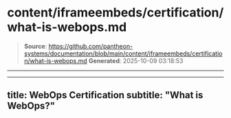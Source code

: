 # content/iframeembeds/certification/what-is-webops.md

> **Source**: https://github.com/pantheon-systems/documentation/blob/main/content/iframeembeds/certification/what-is-webops.md
> **Generated**: 2025-10-09 03:18:53

---

---
title: WebOps Certification
subtitle: "What is WebOps?"
---

<Partial file="certification-guide/what-is-webops.md" />
